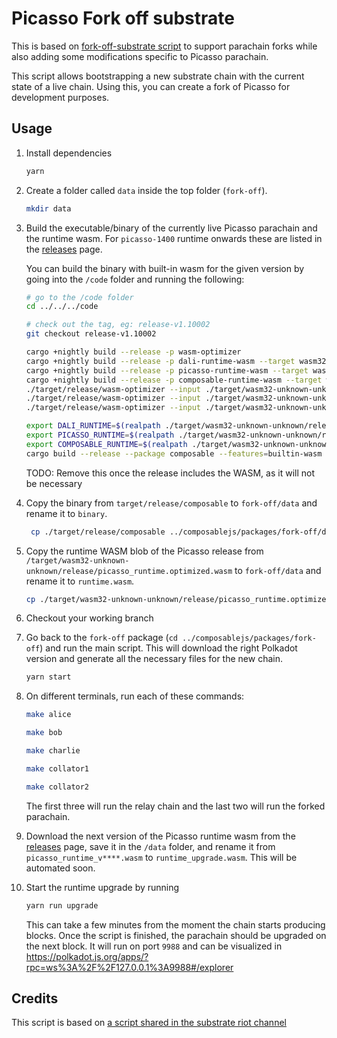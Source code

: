 # Picasso Fork off substrate

This is based on [fork-off-substrate script](https://github.com/maxsam4/fork-off-substrate) to support parachain forks while also adding some modifications specific to Picasso parachain.

This script allows bootstrapping a new substrate chain with the current state of a live chain. Using this, you can create a fork of Picasso for development purposes.

## Usage

1. Install dependencies

    ```bash
    yarn
    ```

2. Create a folder called `data` inside the top folder (`fork-off`).

    ```bash
    mkdir data
    ```

3. Build the executable/binary of the currently live Picasso parachain and the runtime wasm. For `picasso-1400` runtime onwards these are listed in the [releases](https://github.com/ComposableFi/composable/releases) page.

    You can build the binary with built-in wasm for the given version by going into the `/code` folder and running the following:

    ```bash
   # go to the /code folder
   cd ../../../code

   # check out the tag, eg: release-v1.10002
    git checkout release-v1.10002

    cargo +nightly build --release -p wasm-optimizer
    cargo +nightly build --release -p dali-runtime-wasm --target wasm32-unknown-unknown
    cargo +nightly build --release -p picasso-runtime-wasm --target wasm32-unknown-unknown
    cargo +nightly build --release -p composable-runtime-wasm --target wasm32-unknown-unknown
   ./target/release/wasm-optimizer --input ./target/wasm32-unknown-unknown/release/dali_runtime.wasm --output ./target/wasm32-unknown-unknown/release/dali_runtime.optimized.wasm
   ./target/release/wasm-optimizer --input ./target/wasm32-unknown-unknown/release/picasso_runtime.wasm --output ./target/wasm32-unknown-unknown/release/picasso_runtime.optimized.wasm
   ./target/release/wasm-optimizer --input ./target/wasm32-unknown-unknown/release/composable_runtime.wasm --output ./target/wasm32-unknown-unknown/release/composable_runtime.optimized.wasm

    export DALI_RUNTIME=$(realpath ./target/wasm32-unknown-unknown/release/dali_runtime.optimized.wasm) && \
   export PICASSO_RUNTIME=$(realpath ./target/wasm32-unknown-unknown/release/picasso_runtime.optimized.wasm) && \
   export COMPOSABLE_RUNTIME=$(realpath ./target/wasm32-unknown-unknown/release/composable_runtime.optimized.wasm) && \
   cargo build --release --package composable --features=builtin-wasm
    ```
    TODO: Remove this once the release includes the WASM, as it will not be necessary


4. Copy the binary from `target/release/composable` to `fork-off/data` and rename it to `binary`.

    ```bash
     cp ./target/release/composable ../composablejs/packages/fork-off/data/binary
    ```


5. Copy the runtime WASM blob of the Picasso release from `/target/wasm32-unknown-unknown/release/picasso_runtime.optimized.wasm` to `fork-off/data` and rename it to `runtime.wasm`.
    ```bash
    cp ./target/wasm32-unknown-unknown/release/picasso_runtime.optimized.wasm ../composablejs/packages/fork-off/data/runtime.wasm
   ```


6. Checkout your working branch


7. Go back to the `fork-off` package (`cd ../composablejs/packages/fork-off`) and run the main script. This will download the right Polkadot version and generate all the necessary files for the new chain.

    ```bash
    yarn start
    ```
8. On different terminals, run each of these commands:

    ```bash
   make alice
   ```
    ```bash
   make bob
   ```
    ```bash
   make charlie
   ```
    ```bash
   make collator1
   ```
   ```bash
   make collator2
   ```
   The first three will run the relay chain and the last two will run the forked parachain.


9. Download the next version of the Picasso runtime wasm from the [releases](https://github.com/ComposableFi/composable/releases/latest) page, save it in the `/data` folder, and rename it from `picasso_runtime_v****.wasm` to `runtime_upgrade.wasm`. This will be automated soon.


10. Start the runtime upgrade by running

    ```bash
    yarn run upgrade
    ```
    This can take a few minutes from the moment the chain starts producing blocks.
   Once the script is finished, the parachain should be upgraded on the next block. It will run on port `9988` and can be visualized in https://polkadot.js.org/apps/?rpc=ws%3A%2F%2F127.0.0.1%3A9988#/explorer

## Credits

This script is based on [a script shared in the substrate riot channel](https://hackmd.io/mGgNZX0VT4S0UTaq89-_SQ)


